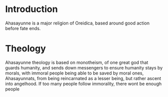 # Introduction
Ahasayunne is a major religion of Oreidica, based around good action before fate ends.
# Theology
Ahasayunne theology is based on monotheism, of one great god that guards humanity, and sends down messengers to ensure humanity stays by morals, with immoral people being able to be saved by moral ones, Ahasayunnats, from being reincarnated as a lesser being, but rather ascent into angelhood. If too many people follow immorality, there wont be enough people